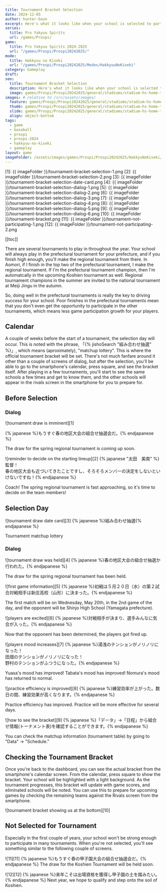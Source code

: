 ```yaml
---
title: Tournament Bracket Selection
date: 2024-12-05
author: hunter-baun
excerpt: Here's what it looks like when your school is selected to participate in a tournament
series:
  title: Pro Yakyuu Spirits
  url: /games/Prospi/
game: 
  title: Pro Yakyuu Spirits 2024-2025
  url: "/games/Prospi/Prospi20242025/"
mode: 
  title: Hakkyuu no Kiseki
  url: "/games/Prospi/Prospi20242025/Modes/HakkyuuNoKiseki"
category: Gameplay
draft: 
seo:
  title: Tournament Bracket Selection
  description: Here's what it looks like when your school is selected to participate in a tournament
  image: games/Prospi/Prospi20242025/general/stadiums/stadium-hs-home-to-lf-sky.png
images: # relative to /src/assets/images/
  feature: games/Prospi/Prospi20242025/general/stadiums/stadium-hs-home-to-lf-sky.png
  thumb: games/Prospi/Prospi20242025/general/stadiums/stadium-hs-home-to-lf-sky.png
  slide: games/Prospi/Prospi20242025/general/stadiums/stadium-hs-home-to-lf-sky.png
  align: object-bottom
tags:
  - game
  - baseball
  - prospi
  - prospi-2024
  - hakkyuu-no-kiseki
  - gameplay
layout: game
imageFolder: /assets/images/games/Prospi/Prospi20242025/HakkyuNoKiseki/Gameplay/Tournament-Bracket-Selection
---
```

[1]: {{ imageFolder }}/tournament-bracket-selection-1.png
[2]: {{ imageFolder }}/tournament-bracket-selection-2.png
[3]: {{ imageFolder }}/tournament-bracket-selection-date-card.png
[4]: {{ imageFolder }}/tournament-bracket-selection-dialog-1.png
[5]: {{ imageFolder }}/tournament-bracket-selection-dialog-2.png
[6]: {{ imageFolder }}/tournament-bracket-selection-dialog-3.png
[7]: {{ imageFolder }}/tournament-bracket-selection-dialog-4.png
[8]: {{ imageFolder }}/tournament-bracket-selection-dialog-5.png
[9]: {{ imageFolder }}/tournament-bracket-selection-dialog-6.png
[10]: {{ imageFolder }}/tournament-bracket.png
[11]: {{ imageFolder }}/tournament-not-participating-1.png
[12]: {{ imageFolder }}/tournament-not-participating-2.png

[[toc]]
<article class="prose max-w-xl lg:max-w-4xl lg:prose-lg">

There are several tournaments to play in throughout the year. Your school will always play in the prefectural tournament for your prefecture, and if you finish high enough, you'll make the regional tournament from there. In Aomori, if I finish in the top two of the prefectural tournament, I make the regional tournament. If I'm the prefectural tournament champion, then I'm automatcally in the upcoming Koshien tournament as well. Regional tournament champions in the summer are invited to the national tournament at Meiji Jingu in the autumn. 

So, doing well in the prefectural tournaments is really the key to driving success for your school. Poor finishes in the prefectural tournaments mean that you don't even get the opportunity to participate in the other tournaments, which means less game participation growth for your players.

## Calendar

A couple of weeks before the start of a tournament, the selection day will occur. This is noted with the phrase, 「{% jishoSearch "組み合わせ抽選" %}」, which means (aproximately), "matchup lottery". This is where the official tournament bracket will be set. There's not much fanfare around it other than a couple of screens of dialog, but after the selection, you'll be able to go to the smartphone's calendar, press square, and see the bracket itself. After playing in a few tournaments, you'll start to see the same schools a few times and get to know them, and the other schools will appear in the rivals screen in the smartphone for you to prepare for.

## Before Selection

### Dialog
![tournament draw is imminent][1]

{% japanese %}もうすぐ春の地区大会の組合せ抽選会だ。{% endjapanese %}

The draw for the spring regional tournament is coming up soon.

![reminder to decide on the starting lineup][2]
{% japanese "太田　美南" %}監督！<br />
春の地区大会も近づいてきたことですし、そろそろメンバーの決定をしないといけないですね！{% endjapanese %}

Coach!
The spring regional tournament is fast approaching, so it's time to decide on the team members!

## Selection Day

![tournament draw date card][3]
{% japanese %}組み合わせ抽選{% endjapanese %}

Tournament matchup lottery

### Dialog

![tournament draw was held][4]
{% japanese %}春の地区大会の組合せ抽選か行われた。{% endjapanese %}

The draw for the spring regional tournament has been held.

![first game information][5]
{% japanese %}初戦は５月２０日（水）の第２試合対戦相手は新庄高校（山形）に決まった。{% endjapanese %}

The first match will be on Wednesday, May 20th, in the 2nd game of the day, and the opponent will be Shinjo High School (Yamagata prefecture).

![players are excited][6]
{% japanese %}対戦相手が決まり、選手みんなに気合が入った。{% endjapanese %}

Now that the opponent has been determined, the players got fired up.

![players mood increases][7]
{% japanese %}湯浅のテンションがノリノリになった！<br />
田畑のテンションがノリノリになった！<br />
野村のテンションがふつうになった。{% endjapanese %}

Yuasa's mood has improved!
Tabata's mood has improved!
Nomura's mood has returned to normal.

![practice efficiency is improved][8]
{% japanese %}練習効率が上がった。数日の間、練習効果が高くなります。{% endjapanese %}

Practice efficiency has improved. Practice will be more effective for several days.

![how to see the bracket][9]
{% japanese %}「データ」→「日程」から組合せ情報(トーナメント表)を確認することができます。{% endjapanese %}

You can check the matchup information (tournament table) by going to "Data" → "Schedule."

## Checking the Tournament Bracket
Once you're back to the dashboard, you can see the actual bracket from the smartphone's calendar screen. From the calendar, press square to show the bracket. Your school will be highlighted with a light background. As the tournament progresses, this bracket will update with game scores, and eliminated schools will be noted. You can use this to prepare for upcoming games by checking the remaining teams against the Rivals screen from the smartphone.

![tournament bracket showing us at the bottom][10]

## Not Selected for Tournament
Especially in the first couple of years, your school won't be strong enough to participate in many tournaments. When you're not selected, you'll see something similar to the following couple of screens.

![11][11]
{% japanese %}もうすぐ舂の甲子園大会の組合せ抽選会だ。{% endjapanese %}
The draw for the Koshien Tournament will be held soon.

![12][12]
{% japanese %}来年こそは出場資格を獲得し甲子園の土を踏みたい。{% endjapanese %}
Next year, we hope to qualify and step onto the soil of Koshien.

</article>